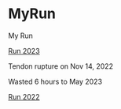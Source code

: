 # MyRun

My Run

[Run 2023](MyRun2023.md)

Tendon rupture on Nov 14, 2022

Wasted 6 hours to May 2023

[Run 2022](MyRun2022.md)
